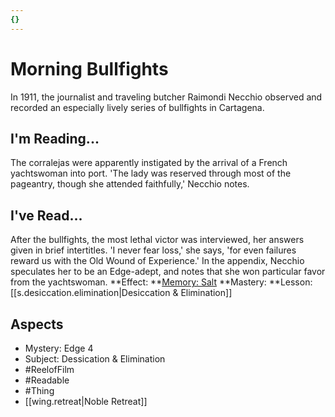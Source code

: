 ```yaml
---
{}
---
```

# Morning Bullfights
In 1911, the journalist and traveling butcher Raimondi Necchio observed and recorded an especially lively series of bullfights in Cartagena. 
## I'm Reading...
The corralejas were apparently instigated by the arrival of a French yachtswoman into port. 'The lady was reserved through most of the pageantry, though she attended faithfully,' Necchio notes. 
## I've Read...
After the bullfights, the most lethal victor was interviewed, her answers given in brief intertitles. 'I never fear loss,' she says, 'for even failures reward us with the Old Wound of Experience.' In the appendix, Necchio speculates her to be an Edge-adept, and notes that she won particular favor from the yachtswoman.
**Effect: **[Memory: Salt](https://uadaf.theevilroot.xyz/rowenarium/element/mem.salt)
**Mastery: **Lesson: [[s.desiccation.elimination|Desiccation & Elimination]]
## Aspects
- Mystery: Edge 4
- Subject: Dessication & Elimination
- #ReelofFilm
- #Readable
- #Thing
- [[wing.retreat|Noble Retreat]]